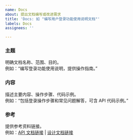```yaml
---
name: Docs
about: 提出文档编写或改进需求
title: 'Docs: 如 "编写用户登录功能使用说明文档"'
labels: Docs
assignees: ''

---
```


### 主题
明确文档名称、范围、目的。  
例如：“编写登录功能使用说明，提供操作指南。”

### 内容
描述主要内容、操作步骤、代码示例。  
例如：“包括登录操作步骤和常见问题解答，可含 API 代码示例。”

### 参考
提供参考资料链接。  
例如：[API 文档链接](#) | [设计文档链接](#)